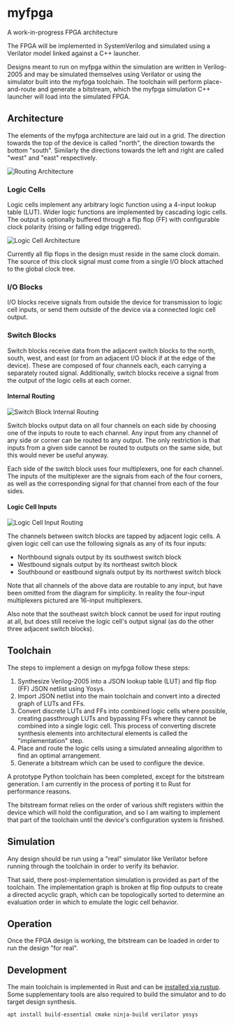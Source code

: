 
# myfpga

A work-in-progress FPGA architecture

The FPGA will be implemented in SystemVerilog and simulated using a Verilator
model linked against a C++ launcher.

Designs meant to run on myfpga within the simulation are written in Verilog-2005
and may be simulated themselves using Verilator or using the simulator
built into the myfpga toolchain.
The toolchain will perform place-and-route and generate a bitstream,
which the myfpga simulation C++ launcher will load into the simulated FPGA.

## Architecture

The elements of the myfpga architecture are laid out in a grid.
The direction towards the top of the device is called "north",
the direction towards the bottom "south".
Similarly the directions towards the left and right
are called "west" and "east" respectively.

![Routing Architecture](diagrams/routing.png "Routing Architecture")

### Logic Cells

Logic cells implement any arbitrary logic function using a 4-input lookup table (LUT).
Wider logic functions are implemented by cascading logic cells.
The output is optionally buffered through a flip flop (FF) with
configurable clock polarity (rising or falling edge triggered).

![Logic Cell Architecture](diagrams/logic_cell.png "Logic Cell Architecture")

Currently all flip flops in the design must reside in the same clock domain.
The source of this clock signal must come from a single I/O block attached
to the global clock tree.

### I/O Blocks

I/O blocks receive signals from outside the device for transmission to logic cell inputs,
or send them outside of the device via a connected logic cell output.

### Switch Blocks

Switch blocks receive data from the adjacent switch blocks to the north, south,
west, and east (or from an adjacent I/O block if at the edge of the device).
These are composed of four channels each, each carrying a separately routed signal.
Additionally, switch blocks receive a signal from the output of the logic
cells at each corner.

#### Internal Routing

![Switch Block Internal Routing](diagrams/switch_block.png "Switch Block Internal Routing")

Switch blocks output data on all four channels on each side by choosing
one of the inputs to route to each channel.
Any input from any channel of any side or corner can be routed to any output.
The only restriction is that inputs from a given side cannot be routed
to outputs on the same side, but this would never be useful anyway.

Each side of the switch block uses four multiplexers, one for each channel.
The inputs of the multiplexer are the signals from each of the four corners,
as well as the corresponding signal for that channel from each of the four sides.

#### Logic Cell Inputs

![Logic Cell Input Routing](diagrams/logic_cell_input_routing.png "Logic Cell Input Routing")

The channels between switch blocks are tapped by adjacent logic cells.
A given logic cell can use the following signals as any of its four inputs:

* Northbound signals output by its southwest switch block
* Westbound signals output by its northeast switch block
* Southbound or eastbound signals output by its northwest switch block

Note that all channels of the above data are routable to any input,
but have been omitted from the diagram for simplicity.
In reality the four-input multiplexers pictured are 16-input multiplexers.

Also note that the southeast switch block cannot be used for input routing at all,
but does still receive the logic cell's output signal (as do the other three
adjacent switch blocks).

## Toolchain

The steps to implement a design on myfpga follow these steps:

1. Synthesize Verilog-2005 into a JSON lookup table (LUT) and flip flop (FF) JSON netlist using Yosys.
2. Import JSON netlist into the main toolchain and convert into a directed graph of LUTs and FFs.
3. Convert discrete LUTs and FFs into combined logic cells where possible,
   creating passthrough LUTs and bypassing FFs where they cannot be combined
   into a single logic cell. This process of converting discrete synthesis
   elements into architectural elements is called the "implementation" step.
4. Place and route the logic cells using a simulated annealing algorithm
   to find an optimal arrangement.
5. Generate a bitstream which can be used to configure the device.

A prototype Python toolchain has been completed, except for the bitstream generation.
I am currently in the process of porting it to Rust for performance reasons.

The bitstream format relies on the order of various shift registers within the
device which will hold the configuration, and so I am waiting to implement that
part of the toolchain until the device's configuration system is finished.

## Simulation

Any design should be run using a "real" simulator like Verilator
before running through the toolchain in order to verify its behavior.

That said, there post-implementation simulation is provided as part of the toolchain.
The implementation graph is broken at flip flop outputs to create a directed acyclic graph,
which can be topologically sorted to determine an evaluation order in which to emulate the logic cell behavior.

## Operation

Once the FPGA design is working, the bitstream can be loaded in order to
run the design "for real".

## Development

The main toolchain is implemented in Rust and can be
[installed via rustup](https://www.rust-lang.org/learn/get-started).
Some supplementary tools are also required to build the simulator
and to do target design synthesis.

```
apt install build-essential cmake ninja-build verilator yosys
```
